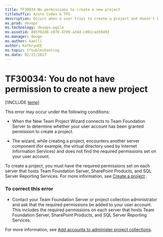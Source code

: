 ```yaml
---
title: TF30034-No permissions to create a new project titleSuffix: Azure Codex & TFS
description: Occurs when a user tries to create a project and doesn't have the required permissions
ms.prod: devops
ms.technology: devops-agile
ms.assetid: 885f02d8-c070-4709-a34d-c891cad30493
ms.manager: douge
ms.author: kaelliauthor: KathrynEE
ms.topic: troubleshooting
ms.date: 02/22/2017
---
```



# TF30034: You do not have permission to create a new project

[!INCLUDE [temp](../../../_shared/dev15-version-header.md)]

This error may occur under the following conditions:  
  
-   When the New Team Project Wizard connects to Team Foundation Server to determine whether your user account has been granted permission to create a project.  
  
-   The wizard, while creating a project, encounters another server component (for example, the virtual directory used by Internet Information Services) and does not find the required permissions set on your user account.  
  
 To create a project, you must have the required permissions set on each server that hosts Team Foundation Server, SharePoint Products, and SQL Server Reporting Services. For more information, see [Create a project](../../../../accounts/create-team-project.md) .  
  
### To correct this error  
  
-   Contact your Team Foundation Server or project collection administrator and ask that the required permissions be added to your user account. This includes the required permissions on each server that hosts Team Foundation Server, SharePoint Products, and SQL Server Reporting Services.  
  
For more information, see [Add accounts to administer project collections](../../../../security/set-project-collection-level-permissions.md).  
  
